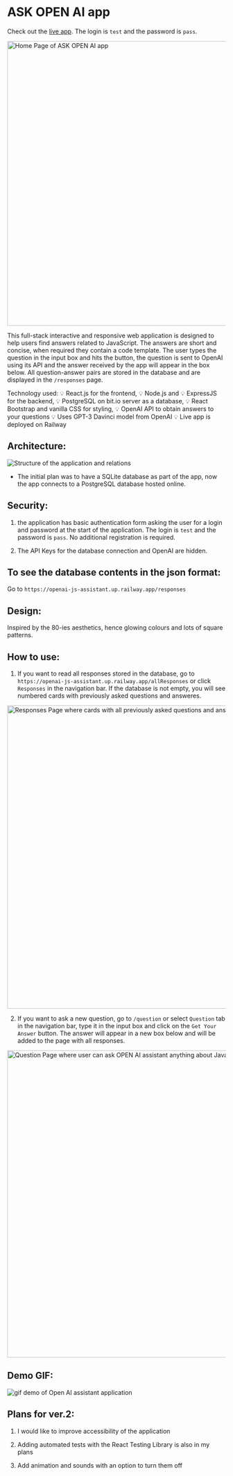 # ASK OPEN AI app

Check out the [live app](https://openai-js-assistant.up.railway.app/). The login is `test` and the password is `pass`.

<img width="656" alt="Home Page of ASK OPEN AI app" src="https://user-images.githubusercontent.com/63440229/182685468-e2b8fba9-9371-4e79-ad58-ed0e5df123af.png">


This full-stack interactive and responsive web application is designed to help users find answers related to JavaScript. The answers are short and concise, when required they contain a code template. The user types the question in the input box and hits the button, the question is sent to OpenAI using its API and the answer received by the app will appear in the box below. All question-answer pairs are stored in the database and are displayed in the `/responses` page.

Technology used: 💡 React.js for the frontend, 💡 Node.js and 💡 ExpressJS for the backend, 💡 PostgreSQL on bit.io server as a database, 💡 React Bootstrap and vanilla CSS for styling, 💡 OpenAI API to obtain answers to your questions 💡 Uses GPT-3 Davinci model from OpenAI 💡 Live app is deployed on Railway

## Architecture:

![Structure of the application and relations](https://user-images.githubusercontent.com/63440229/185286128-32209a85-c8d6-4e88-82f1-c1e88c618b92.png)

* The initial plan was to have a SQLite database as part of the app, now the app connects to a PostgreSQL database hosted online. 

## Security:

1. the application has basic authentication form asking the user for a login and password at the start of the application.
The login is `test` and the password is `pass`. No additional registration is required.

2. The API Keys for the database connection and OpenAI are hidden.

## To see the database contents in the json format:

Go to `https://openai-js-assistant.up.railway.app/responses`

## Design:

Inspired by the 80-ies aesthetics, hence glowing colours and lots of square patterns.

## How to use:

1. If you want to read all responses stored in the database, go to `https://openai-js-assistant.up.railway.app/allResponses` or click `Responses` in the navigation bar. If the database is not empty, you will see numbered cards with previously asked questions and answeres.

<img width="699" alt="Responses Page where cards with all previously asked questions and answers given are displayed" src="https://user-images.githubusercontent.com/63440229/182687222-9e505344-6f5f-4e2a-8b6d-c129bba177f7.png">

2. If you want to ask a new question, go to `/question` or select `Question` tab in the navigation bar, type it in the input box and click on the `Get Your Answer` button. The answer will appear in a new box below and will be added to the page with all responses.

<img width="708" alt="Question Page where user can ask OPEN AI assistant anything about JavaScript" src="https://user-images.githubusercontent.com/63440229/182686271-f5abcc0b-694f-442a-86e5-925eacd31a0d.png">

## Demo GIF:

![gif demo of Open AI assistant application](https://user-images.githubusercontent.com/63440229/182688935-228b3ab9-be7d-41cd-a85a-95f0e19d2312.gif)

## Plans for ver.2:

1. I would like to improve accessibility of the application

2. Adding automated tests with the React Testing Library is also in my plans

3. Add animation and sounds with an option to turn them off

